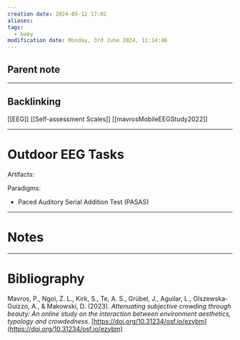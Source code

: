 ```yaml
---
creation date: 2024-05-12 17:02
aliases: 
tags:
  - baby
modification date: Monday, 3rd June 2024, 11:14:46
---
```

## Parent note


--- 
## Backlinking
 [[EEG]] [[Self-assessment Scales]]
[[mavrosMobileEEGStudy2022]]

---
# Outdoor EEG Tasks
Artifacts:

Paradigms:
+ Paced Auditory Serial Addition Test (PASAS)  
---
# Notes


---
# Bibliography
Mavros, P., Ngoi, Z. L., Kirk, S., Te, A. S., Grübel, J., Aguilar, L., Olszewska-Guizzo, A., & Makowski, D. (2023). _Attenuating subjective crowding through beauty: An online study on the interaction between environment aesthetics, typology and crowdedness_. [https://doi.org/10.31234/osf.io/ezybm](https://doi.org/10.31234/osf.io/ezybm)


